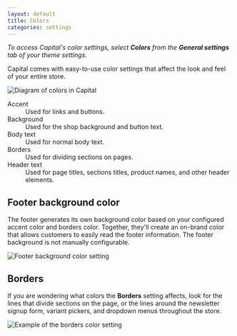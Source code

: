 ```yaml
---
layout: default
title: Colors
categories: settings
---
```


_To access Capital's color settings, select **Colors** from the **General settings** tab of your theme settings._

Capital comes with easy-to-use color settings that affect the look and feel of your entire store.

![Diagram of colors in Capital](../images/color-diagram-1.png)

<dl>
  <dt>Accent</dt>
  <dd>Used for links and buttons.</dd>
  <dt>Background</dt>
  <dd>Used for the shop background and button text.</dd>
  <dt>Body text</dt>
  <dd>Used for normal body text.</dd>
  <dt>Borders</dt>
  <dd>Used for dividing sections on pages.</dd>
  <dt>Header text</dt>
  <dd>Used for page titles, sections titles, product names, and other header elements.</dd>
</dl>

## Footer background color

The footer generates its own background color based on your configured accent color and borders color. Together, they'll create an on-brand color that allows customers to easily read the footer information. The footer background is not manually configurable.

![Footer background color setting](../images/color-diagram-3.png)

## Borders

If you are wondering what colors the **Borders** setting affects, look for the lines that divide sections on the page, or the lines around the newsletter signup form, variant pickers, and dropdown menus throughout the store.

![Example of the borders color setting](../images/color-diagram-2.png)
